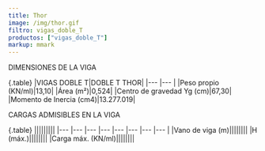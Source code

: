 ```yaml
---
title: Thor
image: /img/thor.gif
filtro: vigas_doble_T
productos: ["vigas_doble_T"]
markup: mmark
---
```


DIMENSIONES DE LA VIGA

{.table}
|VIGAS DOBLE T|DOBLE T THOR|
|--- |--- |
|Peso propio (KN/ml)|13,10|
|Área (m²)|0,524|
|Centro de gravedad Yg (cm)|67,30|
|Momento de Inercia (cm4)|13.277.019|



CARGAS ADMISIBLES EN LA VIGA

{.table}
|||||||||
|--- |--- |--- |--- |--- |--- |--- |--- |
|Vano de viga (m)||||||||
|H (máx.)||||||||
|Carga máx. (KN/ml)||||||||
